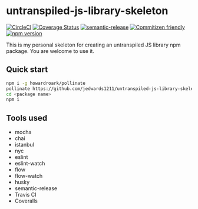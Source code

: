 # untranspiled-js-library-skeleton

[![CircleCI](https://circleci.com/gh/jedwards1211/untranspiled-js-library-skeleton?style=svg)](https://circleci.com/gh/jedwards1211/untranspiled-js-library-skeleton)
[![Coverage Status](https://codecov.io/gh/jedwards1211/untranspiled-js-library-skeleton/branch/master/graph/badge.svg)](https://codecov.io/gh/jedwards1211/untranspiled-js-library-skeleton)
[![semantic-release](https://img.shields.io/badge/%20%20%F0%9F%93%A6%F0%9F%9A%80-semantic--release-e10079.svg)](https://github.com/semantic-release/semantic-release)
[![Commitizen friendly](https://img.shields.io/badge/commitizen-friendly-brightgreen.svg)](http://commitizen.github.io/cz-cli/)
[![npm version](https://badge.fury.io/js/untranspiled-js-library-skeleton.svg)](https://badge.fury.io/js/untranspiled-js-library-skeleton)

This is my personal skeleton for creating an untranspiled JS library npm package.  You are welcome to use it.

## Quick start

```sh
npm i -g howardroark/pollinate
pollinate https://github.com/jedwards1211/untranspiled-js-library-skeleton.git --keep-history --name <package name> --author <your name> --organization <github organization> --description <package description>
cd <package name>
npm i
```

## Tools used

* mocha
* chai
* istanbul
* nyc
* eslint
* eslint-watch
* flow
* flow-watch
* husky
* semantic-release
* Travis CI
* Coveralls

